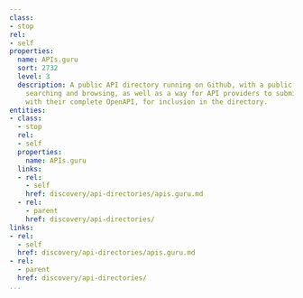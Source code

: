 ```yaml
---
class:
- stop
rel:
- self
properties:
  name: APIs.guru
  sort: 2732
  level: 3
  description: A public API directory running on Github, with a public catalog for
    searching and browsing, as well as a way for API providers to submit a pull request
    with their complete OpenAPI, for inclusion in the directory.
entities:
- class:
  - stop
  rel:
  - self
  properties:
    name: APIs.guru
  links:
  - rel:
    - self
    href: discovery/api-directories/apis.guru.md
  - rel:
    - parent
    href: discovery/api-directories/
links:
- rel:
  - self
  href: discovery/api-directories/apis.guru.md
- rel:
  - parent
  href: discovery/api-directories/
...
```

